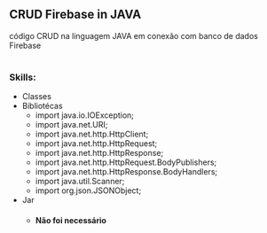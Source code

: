 ## CRUD Firebase in JAVA
código CRUD na linguagem JAVA em conexão com banco de dados Firebase
#

### Skills:

* Classes
* Bibliotécas
   * import java.io.IOException;
   * import java.net.URI;
   * import java.net.http.HttpClient;
   * import java.net.http.HttpRequest;
   * import java.net.http.HttpResponse;
   * import java.net.http.HttpRequest.BodyPublishers;
   * import java.net.http.HttpResponse.BodyHandlers;
   * import java.util.Scanner;
   * import org.json.JSONObject;
* Jar
   * #### Não foi necessário

#